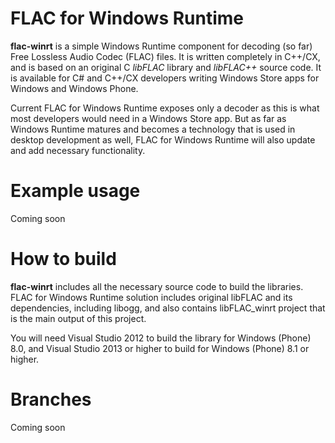 FLAC for Windows Runtime
===
**flac-winrt** is a simple Windows Runtime component for decoding (so far) Free Lossless Audio Codec (FLAC) files. It is written completely in C++/CX, and is based on an original C _libFLAC_ library and _libFLAC++_ source code. It is available for C# and C++/CX developers writing Windows Store apps for Windows and Windows Phone.

Current FLAC for Windows Runtime exposes only a decoder as this is what most developers would need in a Windows Store app. But as far as Windows Runtime matures and becomes a technology that is used in desktop development as well, FLAC for Windows Runtime will also update and add necessary functionality.

Example usage
===
Coming soon

How to build
===
**flac-winrt** includes all the necessary source code to build the libraries. FLAC for Windows Runtime solution includes original libFLAC and its dependencies, including libogg, and also contains libFLAC_winrt project that is the main output of this project.

You will need Visual Studio 2012 to build the library for Windows (Phone) 8.0, and Visual Studio 2013 or higher to build for Windows (Phone) 8.1 or higher.

Branches
===
Coming soon
